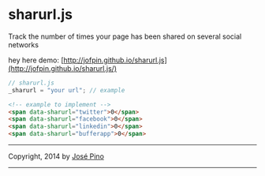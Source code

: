 sharurl.js
==========

Track the number of times your page has been shared on several social networks

hey here demo: [http://jofpin.github.io/sharurl.js](http://jofpin.github.io/sharurl.js/)

```js
// sharurl.js
_sharurl = "your url"; // example
```

```html
<!-- example to implement -->
<span data-sharurl="twitter">0</span>
<span data-sharurl="facebook">0</span>
<span data-sharurl="linkedin">0</span>
<span data-sharurl="bufferapp">0</span>
```
-------------

Copyright, 2014 by [José Pino](http://twitter.com/jofpin)

-------------
